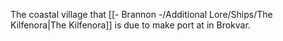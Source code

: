 The coastal village that [[- Brannon -/Additional Lore/Ships/The Kilfenora|The Kilfenora]] is due to make port at in Brokvar.